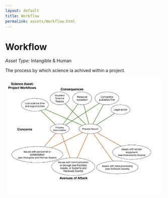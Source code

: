 ```yaml
---
layout: default
title: Workflow
permalink: assets/Workflow.html
---
```


# Workflow

*Asset Type:*  Intangible & Human

The process by which science ia achived within a project.

![Workflow](../diagrams/Workflow.png)